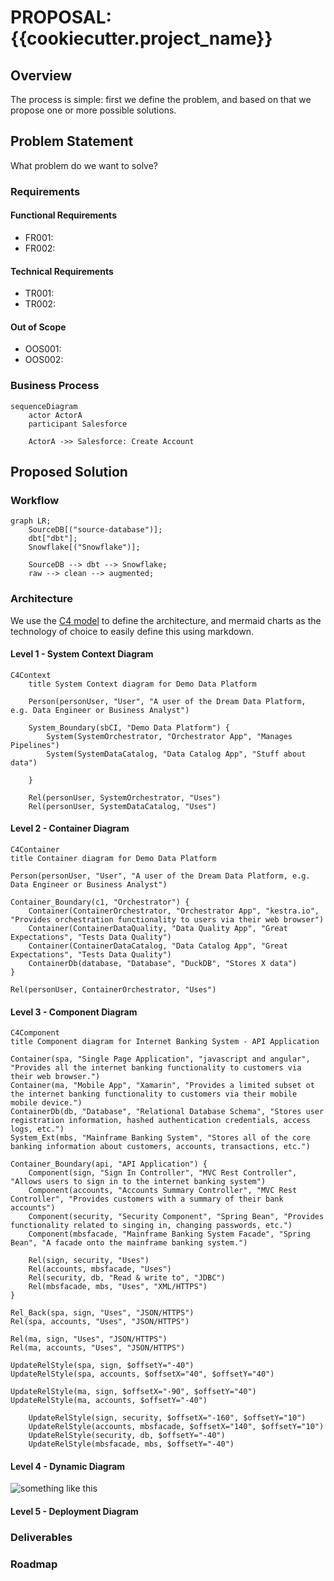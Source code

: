 # PROPOSAL: {{cookiecutter.project_name}}

## Overview

The process is simple: first we define the problem, and based on that we propose one or more possible solutions.

## Problem Statement

What problem do we want to solve?

### Requirements

#### Functional Requirements

- FR001:
- FR002:

#### Technical Requirements

- TR001:
- TR002:

#### Out of Scope

- OOS001:
- OOS002:

### Business Process

```mermaid
sequenceDiagram
	actor ActorA
	participant Salesforce

	ActorA ->> Salesforce: Create Account
```

## Proposed Solution

### Workflow

```mermaid
graph LR;
	SourceDB[("source-database")];
	dbt["dbt"];
	Snowflake[("Snowflake")];

	SourceDB --> dbt --> Snowflake;
	raw --> clean --> augmented;
```

### Architecture

We use the [C4 model](https://c4model.com/) to define the architecture, and mermaid charts as the technology of choice to easily define this using markdown.

#### Level 1 - System Context Diagram

```mermaid
C4Context
	title System Context diagram for Demo Data Platform

	Person(personUser, "User", "A user of the Dream Data Platform, e.g. Data Engineer or Business Analyst")

    System_Boundary(sbCI, "Demo Data Platform") {
		System(SystemOrchestrator, "Orchestrator App", "Manages Pipelines")
		System(SystemDataCatalog, "Data Catalog App", "Stuff about data")

	}

    Rel(personUser, SystemOrchestrator, "Uses")
    Rel(personUser, SystemDataCatalog, "Uses")

```

#### Level 2 - Container Diagram

```mermaid
C4Container
title Container diagram for Demo Data Platform

Person(personUser, "User", "A user of the Dream Data Platform, e.g. Data Engineer or Business Analyst")

Container_Boundary(c1, "Orchestrator") {
	Container(ContainerOrchestrator, "Orchestrator App", "kestra.io", "Provides orchestration functionality to users via their web browser")
	Container(ContainerDataQuality, "Data Quality App", "Great Expectations", "Tests Data Quality")
	Container(ContainerDataCatalog, "Data Catalog App", "Great Expectations", "Tests Data Quality")
	ContainerDb(database, "Database", "DuckDB", "Stores X data")
}

Rel(personUser, ContainerOrchestrator, "Uses")

```

#### Level 3 - Component Diagram

```mermaid
C4Component
title Component diagram for Internet Banking System - API Application

Container(spa, "Single Page Application", "javascript and angular", "Provides all the internet banking functionality to customers via their web browser.")
Container(ma, "Mobile App", "Xamarin", "Provides a limited subset ot the internet banking functionality to customers via their mobile mobile device.")
ContainerDb(db, "Database", "Relational Database Schema", "Stores user registration information, hashed authentication credentials, access logs, etc.")
System_Ext(mbs, "Mainframe Banking System", "Stores all of the core banking information about customers, accounts, transactions, etc.")

Container_Boundary(api, "API Application") {
	Component(sign, "Sign In Controller", "MVC Rest Controller", "Allows users to sign in to the internet banking system")
	Component(accounts, "Accounts Summary Controller", "MVC Rest Controller", "Provides customers with a summary of their bank accounts")
	Component(security, "Security Component", "Spring Bean", "Provides functionality related to singing in, changing passwords, etc.")
	Component(mbsfacade, "Mainframe Banking System Facade", "Spring Bean", "A facade onto the mainframe banking system.")

	Rel(sign, security, "Uses")
	Rel(accounts, mbsfacade, "Uses")
	Rel(security, db, "Read & write to", "JDBC")
	Rel(mbsfacade, mbs, "Uses", "XML/HTTPS")
}

Rel_Back(spa, sign, "Uses", "JSON/HTTPS")
Rel(spa, accounts, "Uses", "JSON/HTTPS")

Rel(ma, sign, "Uses", "JSON/HTTPS")
Rel(ma, accounts, "Uses", "JSON/HTTPS")

UpdateRelStyle(spa, sign, $offsetY="-40")
UpdateRelStyle(spa, accounts, $offsetX="40", $offsetY="40")

UpdateRelStyle(ma, sign, $offsetX="-90", $offsetY="40")
UpdateRelStyle(ma, accounts, $offsetY="-40")

	UpdateRelStyle(sign, security, $offsetX="-160", $offsetY="10")
	UpdateRelStyle(accounts, mbsfacade, $offsetX="140", $offsetY="10")
	UpdateRelStyle(security, db, $offsetY="-40")
	UpdateRelStyle(mbsfacade, mbs, $offsetY="-40")
```

#### Level 4 - Dynamic Diagram

![something like this](https://github.com/nikeshnaik/streaming_cricket_analysis/blob/main/high_level_data_architecture.png)

#### Level 5 - Deployment Diagram

### Deliverables

### Roadmap

